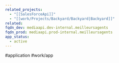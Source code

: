 ```yaml
---
related_projects:
  - "[[SalesForceApi]]"
  - "[[work/Projects/Backyard/Backyard|Backyard]]"
related:
fqdn_dev: mediaapi.dev-internal.meilleursagents
fqdn_prod: mediaapi.prod-internal.meilleursagents
app_status:
  - active
---
```

#application  #work/app